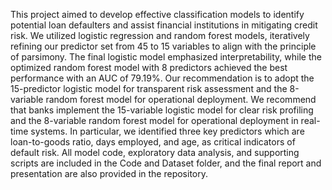 This project aimed to develop effective classification models to identify potential loan defaulters and assist financial institutions in mitigating credit risk. We utilized logistic regression and random forest models, iteratively refining our predictor set from 45 to 15 variables to align with the principle of parsimony. The final logistic model emphasized interpretability, while the optimized random forest model with 8 predictors achieved the best performance with an AUC of 79.19%. Our recommendation is to adopt the 15-predictor logistic model for transparent risk assessment and the 8-variable random forest model for operational deployment. We recommend that banks implement the 15-variable logistic model for clear risk profiling and the 8-variable random forest model for operational deployment in real-time systems. In particular, we identified three key predictors which are loan-to-goods ratio, days employed, and age, as critical indicators of default risk. All model code, exploratory data analysis, and supporting scripts are included in the Code and Dataset folder, and the final report and presentation are also provided in the repository.
